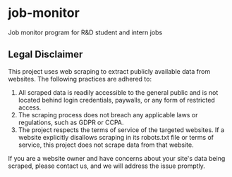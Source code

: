 # job-monitor
Job monitor program for R&amp;D student and intern jobs

## Legal Disclaimer

This project uses web scraping to extract publicly available data from websites. The following practices are adhered to:

1. All scraped data is readily accessible to the general public and is not located behind login credentials, paywalls, or any form of restricted access.
2. The scraping process does not breach any applicable laws or regulations, such as GDPR or CCPA.
3. The project respects the terms of service of the targeted websites. If a website explicitly disallows scraping in its robots.txt file or terms of service, this project does not scrape data from that website.

If you are a website owner and have concerns about your site's data being scraped, please contact us, and we will address the issue promptly.
